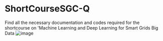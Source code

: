 # ShortCourseSGC-Q

Find all the necessary documentation and codes required for the shortcourse on 'Machine Learning and Deep Learning for Smart Grids Big Data ![image](https://user-images.githubusercontent.com/25388406/124326813-c82b0180-db8f-11eb-9bbc-0ea9612b9cfb.png)
